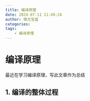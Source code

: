 ```yaml
---
title: 编译原理
date: 2024-07-11 11:49:24
author: 微光宝盒
categories:
tags:
	- 编译原理
---
```


# 编译原理

最近在学习编译原理，写此文章作为总结

## 1. 编译的整体过程

